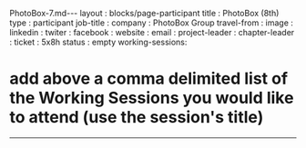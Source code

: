 PhotoBox-7.md---
layout          : blocks/page-participant
title           : PhotoBox (8th)
type            : participant
job-title       :
company         : PhotoBox Group
travel-from     :
image           :
linkedin        :
twiter          :
facebook        :
website         :
email           :
project-leader  :
chapter-leader  :
ticket          : 5x8h
status          : empty
working-sessions:
# add above a comma delimited list of the Working Sessions you would like to attend (use the session's title)
---

<!-- put more details about participant here -->
